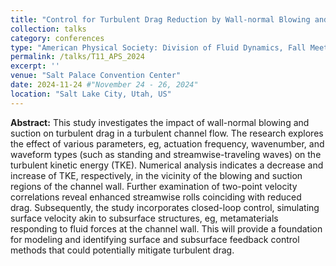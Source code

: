 ```yaml
---
title: "Control for Turbulent Drag Reduction by Wall-normal Blowing and Suction"
collection: talks
category: conferences
type: "American Physical Society: Division of Fluid Dynamics, Fall Meeting"
permalink: /talks/T11_APS_2024
excerpt: ''
venue: "Salt Palace Convention Center"
date: 2024-11-24 #"November 24 - 26, 2024"
location: "Salt Lake City, Utah, US"
---
```


**Abstract:** This study investigates the impact of wall-normal blowing and suction on turbulent drag in a turbulent channel flow. The research explores the effect of various parameters, eg, actuation frequency, wavenumber, and waveform types (such as standing and streamwise-traveling waves) on the turbulent kinetic energy (TKE). Numerical analysis indicates a decrease and increase of TKE, respectively, in the vicinity of the blowing and suction regions of the channel wall. Further examination of two-point velocity correlations reveal enhanced streamwise rolls coinciding with reduced drag. Subsequently, the study incorporates closed-loop control, simulating surface velocity akin to subsurface structures, eg, metamaterials responding to fluid forces at the channel wall. This will provide a foundation for modeling and identifying surface and subsurface feedback control methods that could potentially mitigate turbulent drag.